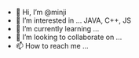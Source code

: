 - 👋 Hi, I’m @minji
- 👀 I’m interested in ... JAVA, C++, JS
- 🌱 I’m currently learning ...
- 💞️ I’m looking to collaborate on ...
- 📫 How to reach me ...

<!---
minjiiiiiiiiiiiiiiiiiiiiiiii/minjiiiiiiiiiiiiiiiiiiiiiiii is a ✨ special ✨ repository because its `README.md` (this file) appears on your GitHub profile.
You can click the Preview link to take a look at your changes.
--->
